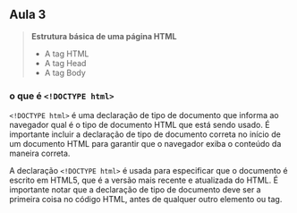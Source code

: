 ## Aula 3

>**Estrutura básica de uma página HTML**
>
> - A tag HTML
> - A tag Head
> - A tag Body

### o que é ``<!DOCTYPE html>``

``<!DOCTYPE html>`` é uma declaração de tipo de documento que informa ao navegador qual é o tipo de documento HTML que está sendo usado. É importante incluir a declaração de tipo de documento correta no início de um documento HTML para garantir que o navegador exiba o conteúdo da maneira correta.

A declaração ``<!DOCTYPE html>`` é usada para especificar que o documento é escrito em HTML5, que é a versão mais recente e atualizada do HTML. É importante notar que a declaração de tipo de documento deve ser a primeira coisa no código HTML, antes de qualquer outro elemento ou tag.
